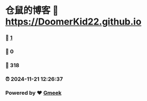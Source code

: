 # 仓鼠的博客 :link: https://DoomerKid22.github.io 
### :page_facing_up: [1](https://DoomerKid22.github.io/tag.html) 
### :speech_balloon: 0 
### :hibiscus: 318 
### :alarm_clock: 2024-11-21 12:26:37 
### Powered by :heart: [Gmeek](https://github.com/Meekdai/Gmeek)
